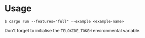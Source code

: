 # Usage

```
$ cargo run --features="full" --example <example-name>
```

Don't forget to initialise the `TELOXIDE_TOKEN` environmental variable.
